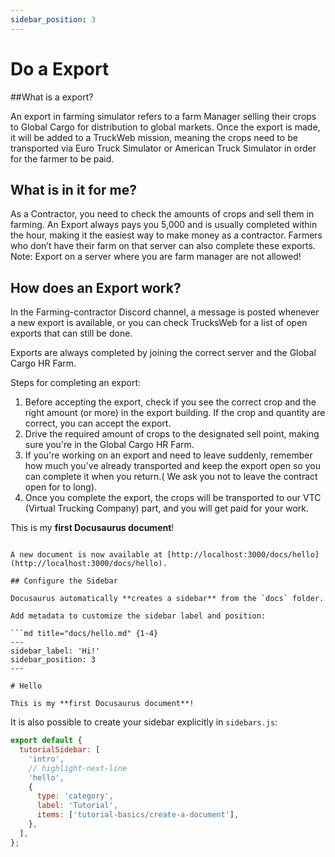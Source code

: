 ```yaml
---
sidebar_position: 3
---
```


# Do a Export

##What is a export?

An export in farming simulator refers to a farm Manager selling their crops to Global Cargo for distribution to global markets.
Once the export is made, it will be added to a TruckWeb mission, meaning the crops need to be transported via Euro Truck Simulator or American Truck Simulator in order for the farmer to be paid.

## What is in it for me?

As a Contractor, you need to check the amounts of crops and sell them in farming. 
An Export always pays you 5,000 and is usually completed within the hour, making it the easiest way to make money as a contractor. 
Farmers who don’t have their farm on that server can also complete these exports.
Note: Export on a server where you are farm manager are not allowed!

## How does an Export work?

In the Farming-contractor Discord channel, a message is posted whenever a new export is available, or you can check TrucksWeb for a list of open exports that can still be done.

Exports are always completed by joining the correct server and the Global Cargo HR Farm.

Steps for completing an export:

1. Before accepting the export, check if you see the correct crop and the right amount (or more) in the export building.
   If the crop and quantity are correct, you can accept the export.
2. Drive the required amount of crops to the designated sell point, making sure you're in the Global Cargo HR Farm.
3. If you're working on an export and need to leave suddenly, remember how much you've already transported and keep the export open so you can complete it when you return.( We ask you not to leave the contract open for to long).
4. Once you complete the export, the crops will be transported to our VTC (Virtual Trucking Company) part, and you will get paid for your work.


This is my **first Docusaurus document**!
```

A new document is now available at [http://localhost:3000/docs/hello](http://localhost:3000/docs/hello).

## Configure the Sidebar

Docusaurus automatically **creates a sidebar** from the `docs` folder.

Add metadata to customize the sidebar label and position:

```md title="docs/hello.md" {1-4}
---
sidebar_label: 'Hi!'
sidebar_position: 3
---

# Hello

This is my **first Docusaurus document**!
```

It is also possible to create your sidebar explicitly in `sidebars.js`:

```js title="sidebars.js"
export default {
  tutorialSidebar: [
    'intro',
    // highlight-next-line
    'hello',
    {
      type: 'category',
      label: 'Tutorial',
      items: ['tutorial-basics/create-a-document'],
    },
  ],
};
```
